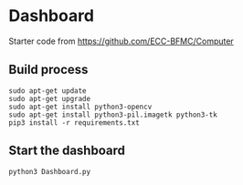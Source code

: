 # Dashboard
Starter code from https://github.com/ECC-BFMC/Computer

## Build process
```
sudo apt-get update
sudo apt-get upgrade
sudo apt-get install python3-opencv
sudo apt-get install python3-pil.imagetk python3-tk
pip3 install -r requirements.txt
```

## Start the dashboard
```
python3 Dashboard.py
```
